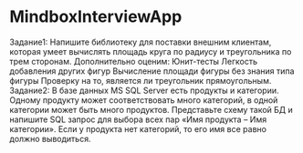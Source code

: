 # MindboxInterviewApp
Задание1:
Напишите библиотеку для поставки внешним клиентам, которая умеет вычислять
площадь круга по радиусу и треугольника по трем сторонам. Дополнительно оценим:
Юнит-тесты Легкость добавления других фигур Вычисление площади фигуры без
знания типа фигуры Проверку на то, является ли треугольник прямоугольным.
Задание2:
В базе данных MS SQL Server есть продукты и категории. Одному продукту может
соответствовать много категорий, в одной категории может быть много продуктов.
Представьте схему такой БД и напишите SQL запрос для выбора всех пар «Имя продукта –
Имя категории». Если у продукта нет категорий, то его имя все равно должно выводиться.
